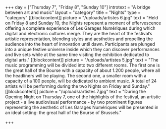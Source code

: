 +++
day = ["Thursday 7", "Friday 8", "Sunday 10"]
introtext = "A bridge between art and music"
layout = "category"
title = "Nights"
type = "category"
[[blockcontent]]
picture = "/uploads/artistes 6.jpg"
text = "Held on Friday 8 and Sunday 10, the Nights represent a moment of effervescence offering a complete experience of Les Garages Numériques during which digital and electronic cultures merge. They are the heart of the festival’s artistic representation, blending styles and aesthetics and propelling the audience into the heart of innovation until dawn. Participants are plunged into a unique festive universe inside which they can discover performances and live sets while at the same time visiting the exhibition dedicated to digital arts."
[[blockcontent]]
picture = "/uploads/artistes 5.jpg"
text = "The music programming will be divided into two different rooms. The first one is the great hall of the Bourse with a capacity of about 1.200 people, where all the headliners will be playing. The second one, a smaller room with a capacity of a 100 people, will be dedicated to ambient music. A total of 24 artists will be performing during the two Nights on Friday and Sunday."
[[blockcontent]]
picture = "/uploads/artistes 7.jpg"
text = "During the Opening Night on Thursday 7, one of the highlights of the festival, an artistic project - a live audiovisual performance - by two prominent figures representing the aesthetic of Les Garages Numériques will be presented in an ideal setting: the great hall of the Bourse of Brussels."

+++
